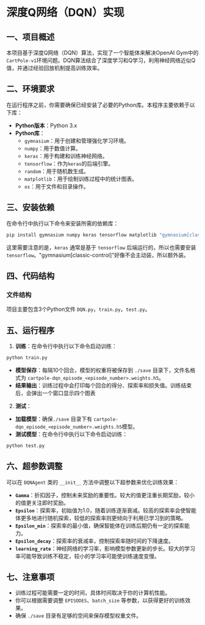 # 深度Q网络（DQN）实现

## 一、项目概述
本项目基于深度Q网络（DQN）算法，实现了一个智能体来解决OpenAI Gym中的`CartPole-v1`环境问题。DQN算法结合了深度学习和Q学习，利用神经网络近似Q值，并通过经验回放机制提高训练效率。

## 二、环境要求
在运行程序之前，你需要确保已经安装了必要的Python库。本程序主要依赖于以下库：
- **Python版本**：Python 3.x
- **Python库**：
    - `gymnasium`：用于创建和管理强化学习环境。
    - `numpy`：用于数值计算。
    - `keras`：用于构建和训练神经网络。
    - `tensorflow`：作为`keras`的后端引擎。
    - `random`：用于随机数生成。
    - `matplotlib`：用于绘制训练过程中的统计图表。
    - `os`：用于文件和目录操作。

## 三、安装依赖
在命令行中执行以下命令来安装所需的依赖库：
```bash
pip install gymnasium numpy keras tensorflow matplotlib "gymnasium[classic-control]"
```
这里需要注意的是，`keras` 通常是基于 `tensorflow` 后端运行的，所以也需要安装 `tensorflow`。"gymnasium[classic-control]"好像不会主动装，所以额外装。

## 四、代码结构
### 文件结构
项目主要包含3个Python文件 `DQN.py`，`train.py`，`test.py`。

## 五、运行程序
1. **训练**：在命令行中执行以下命令启动训练：
```bash
python train.py
```
- **模型保存**：每隔10个回合，模型的权重将被保存到 `./save` 目录下，文件名格式为 `cartpole-dqn_episode_<episode_number>.weights.h5`。
- **结果输出**：训练过程中会打印每个回合的得分、探索率和损失值。训练结束后，会弹出一个窗口显示四个图表
2. **测试**：
- **加载模型**：确保`./save` 目录下有 `cartpole-dqn_episode_<episode_number>.weights.h5`模型。
- **测试模型**：在命令行中执行以下命令启动训练：
```bash
python test.py
```

## 六、超参数调整
可以在 `DQNAgent` 类的 `__init__` 方法中调整以下超参数来优化训练效果：
- **`Gamma`**：折扣因子，控制未来奖励的重要性。较大的值更注重长期奖励，较小的值更关注即时奖励。
- **`Epsilon`**：探索率，初始值为1.0，随着训练逐渐衰减。较高的探索率会使智能体更多地进行随机探索，较低的探索率则更倾向于利用已学习到的策略。
- **`Epsilon_min`**：探索率的最小值，确保智能体在训练后期仍有一定的探索能力。
- **`Epsilon_decay`**：探索率的衰减率，控制探索率随时间的下降速度。
- **`learning_rate`**：神经网络的学习率，影响模型参数更新的步长。较大的学习率可能导致训练不稳定，较小的学习率可能使训练速度变慢。

## 七、注意事项
- 训练过程可能需要一定的时间，具体时间取决于你的计算机性能。
- 你可以根据需要调整 `EPISODES`、`batch_size` 等参数，以获得更好的训练效果。
- 确保 `./save` 目录有足够的空间来保存模型权重文件。 